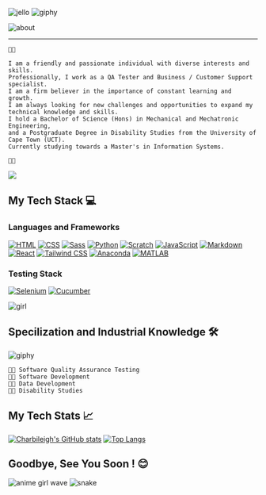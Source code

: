 

![jello](https://github.com/user-attachments/assets/b19f84ec-b818-4dcf-83bb-d0442dfa021e) ![giphy](https://github.com/user-attachments/assets/726eab29-cb72-4f9b-928f-e9c4dcf15346)


![about](https://github.com/charbileigh/charbileigh/assets/44195461/8407afa5-c4c2-4d79-9422-17850dfc2db8)



---

```
🌸🌸

I am a friendly and passionate individual with diverse interests and skills. 
Professionally, I work as a QA Tester and Business / Customer Support specialist. 
I am a firm believer in the importance of constant learning and growth.
I am always looking for new challenges and opportunities to expand my technical knowledge and skills.
I hold a Bachelor of Science (Hons) in Mechanical and Mechatronic Engineering,
and a Postgraduate Degree in Disability Studies from the University of Cape Town (UCT).
Currently studying towards a Master's in Information Systems.

🌸🌸
```

![](https://komarev.com/ghpvc/?username=charbileigh&color=ff69b4)

## My Tech Stack 💻

### Languages and Frameworks

[![HTML](https://img.shields.io/badge/HTML-%23E34F26.svg?logo=html5&logoColor=white)](#)  [![CSS](https://img.shields.io/badge/CSS-639?logo=css&logoColor=fff)](#)  [![Sass](https://img.shields.io/badge/Sass-C69?logo=sass&logoColor=fff)](#)  [![Python](https://img.shields.io/badge/Python-3776AB?logo=python&logoColor=fff)](#) [![Scratch](https://img.shields.io/badge/Scratch-4D97FF?logo=scratch&logoColor=fff)](#)  [![JavaScript](https://img.shields.io/badge/JavaScript-F7DF1E?logo=javascript&logoColor=000)](#) [![Markdown](https://img.shields.io/badge/Markdown-%23000000.svg?logo=markdown&logoColor=white)](#)  [![React](https://img.shields.io/badge/React-%2320232a.svg?logo=react&logoColor=%2361DAFB)](#)  [![Tailwind CSS](https://img.shields.io/badge/Tailwind%20CSS-%2338B2AC.svg?logo=tailwind-css&logoColor=white)](#)  [![Anaconda](https://img.shields.io/badge/Anaconda-44A833?logo=anaconda&logoColor=fff)](#)  [![MATLAB](https://img.shields.io/badge/MATLAB-0076A8?logo=mathworks&logoColor=fff)](#)


### Testing Stack
[![Selenium](https://img.shields.io/badge/Selenium-43B02A?logo=selenium&logoColor=fff)](#)  [![Cucumber](https://img.shields.io/badge/Cucumber-23D96C?logo=cucumber&logoColor=fff)](#)










![girl](https://user-images.githubusercontent.com/44195461/126067778-f5ef38c1-8177-464f-915d-dee8609aefd3.gif)






## Specilization and Industrial Knowledge 🛠️

![giphy](https://i.pinimg.com/originals/16/c2/41/16c24137ad4ce2e32a3eb1b8c4a659aa.gif)





```
🌸🌸 Software Quality Assurance Testing 
🌸🌸 Software Development
🌸🌸 Data Development
🌸🌸 Disability Studies
```
 

 


## My Tech Stats 📈

 [![Charbileigh's GitHub stats](https://github-readme-stats.vercel.app/api?username=charbileigh&theme=midnight-purple)](https://github.com/anuraghazra/github-readme-stats)
 [![Top Langs](https://github-readme-stats.vercel.app/api/top-langs/?username=charbileigh&theme=midnight-purple)](https://github.com/anuraghazra/github-readme-stats)


## Goodbye, See You Soon ! :blush:



![anime girl wave](https://user-images.githubusercontent.com/44195461/126068011-1e2ac1ea-22bf-4640-b379-4845cd7ca15f.gif)
![snake](https://user-images.githubusercontent.com/44195461/126070537-4917b556-c50d-458f-aa9e-9b93a9cafe63.gif)







<!--
**charbileigh/charbileigh** is a ✨ _special_ ✨ repository because its `README.md` (this file) appears on your GitHub profile. 👋
-->
